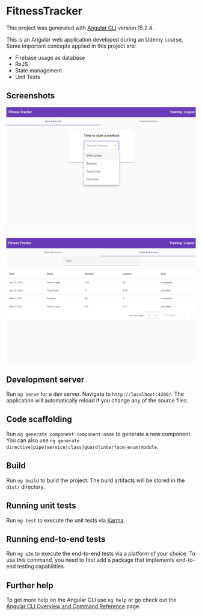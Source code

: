 # FitnessTracker

This project was generated with [Angular CLI](https://github.com/angular/angular-cli) version 15.2.4.

This is an Angular web application developed during an Udemy course,
Some important concepts applied in this project are:

 - Firebase usage as database
 - RxJS
 - State management
 - Unit Tests

## Screenshots

![Workout selection](fitness_tracker_01.png)

![Workout history](fitness_tracker_02.png)

## Development server

Run `ng serve` for a dev server. Navigate to `http://localhost:4200/`. The application will automatically reload if you change any of the source files.

## Code scaffolding

Run `ng generate component component-name` to generate a new component. You can also use `ng generate directive|pipe|service|class|guard|interface|enum|module`.

## Build

Run `ng build` to build the project. The build artifacts will be stored in the `dist/` directory.

## Running unit tests

Run `ng test` to execute the unit tests via [Karma](https://karma-runner.github.io).

## Running end-to-end tests

Run `ng e2e` to execute the end-to-end tests via a platform of your choice. To use this command, you need to first add a package that implements end-to-end testing capabilities.

## Further help

To get more help on the Angular CLI use `ng help` or go check out the [Angular CLI Overview and Command Reference](https://angular.io/cli) page.
